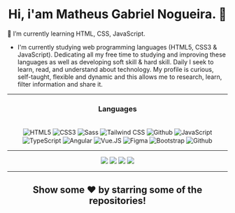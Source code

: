 <h1 align="center">Hi, i'am Matheus Gabriel Nogueira. 👋</h1>
<p>
🌱 I’m currently learning HTML, CSS, JavaScript. <br>

- I'm currently studying web programming languages (HTML5, CSS3 & JavaScript).
Dedicating all my free time to studying and improving these languages as well as developing soft skill & hard skill. Daily I seek to learn, read, and understand about technology. My profile is curious, self-taught, flexible and dynamic and this allows me to research, learn, filter information and share it.
</p>

<hr/>

 <h3 align="center">
Languages
</h3>

 <div align="center" style="display: inline_block"><br>
 <img align="center" alt="HTML5" src="https://img.shields.io/badge/-HTML5-white?style=for-the-badge&logo=HTML5&logoColor=blue">
 <img align="center" alt="CSS3" src="https://img.shields.io/badge/-CSS3-white?style=for-the-badge&logo=CSS3&logoColor=blue">
 <img align="center" alt="Sass" src="https://img.shields.io/badge/-Sass-white?style=for-the-badge&logo=Sass&logoColor=blue">
 <img align="center" alt="Tailwind CSS" src="https://img.shields.io/badge/-Tailwind_CSS-white?style=for-the-badge&logo=tailwind-css&logoColor=blue">
 <img align="center" alt="Github" src="https://img.shields.io/badge/-Github-white?style=for-the-badge&logo=Github&logoColor=blue">
 <img align="center" alt="JavaScript" src="https://img.shields.io/badge/-JavaScript-white?style=for-the-badge&logo=JavaScript&logoColor=blue">
 <img align="center" alt="TypeScript" src="https://img.shields.io/badge/-TypeScript-white?style=for-the-badge&logo=typescript&logoColor=blue">
 <img align="center" alt="Angular" src="https://img.shields.io/badge/-Angular-white?style=for-the-badge&logo=Angular&logoColor=blue">
 <img align="center" alt="Vue.JS" src="https://img.shields.io/badge/-VueJS-white?style=for-the-badge&logo=Vue.JS&logoColor=blue">
 <img align="center" alt="Figma" src="https://img.shields.io/badge/-Figma-white?style=for-the-badge&logo=Figma&logoColor=blue">
 <img align="center" alt="Bootstrap" src="https://img.shields.io/badge/-Bootstrap-white?style=for-the-badge&logo=Bootstrap&logoColor=blue">
 <img align="center" alt="Github" src="https://img.shields.io/badge/-Github-white?style=for-the-badge&logo=Github&logoColor=blue">
</div>

<hr/>

<div align="center"> 
 <a href="https://www.linkedin.com/in/eomgn/" target="_blank"><img src="https://img.shields.io/badge/-LinkedIn-%230077B5?style=for-the-badge&logo=linkedin&logoColor=white" target="_blank"></a> 
  <a href="https://www.instagram.com/matheuzngr/" target="_blank"><img src="https://img.shields.io/badge/-Instagram-%23E4405F?style=for-the-badge&logo=instagram&logoColor=white" target="_blank"></a>
  <a href = "mailto:eomgnxd@gmail.com" target="_blank"><img src="https://img.shields.io/badge/-Email-%23333?style=for-the-badge&logo=icloud&logoColor=white" target="_blank"></a>
  <a href = "https://api.whatsapp.com/send?phone=5588981470492" target="_blank"><img src="https://img.shields.io/badge/WhatsApp-25D366?style=for-the-badge&logo=whatsapp&logoColor=white" target="_blank"></a>

<hr/>

<h2 align="center">
  Show some ❤️ by starring some of the repositories!
</h2>
